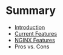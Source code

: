 # Summary

* [Introduction](README.md)
* [Current Features](chapters/current-features.md)
* [NGINX Features](chapters/nginx-features.md)
* Pros vs. Cons

